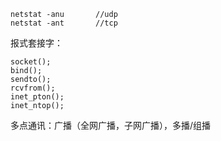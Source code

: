 ```
netstat -anu       //udp
netstat -ant       //tcp
```

报式套接字：

```
socket();
bind();
sendto();
rcvfrom();
inet_pton();
inet_ntop();
```

多点通讯：广播（全网广播，子网广播），多播/组播

